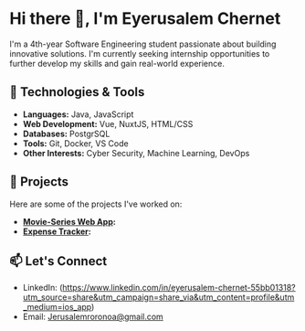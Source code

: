 # Hi there 👋, I'm Eyerusalem Chernet

I'm a 4th-year Software Engineering student passionate about building innovative solutions. I'm currently seeking internship opportunities to further develop my skills and gain real-world experience.

## 🔧 Technologies & Tools
- **Languages:** Java, JavaScript
- **Web Development:** Vue, NuxtJS, HTML/CSS
- **Databases:** PostgrSQL
- **Tools:** Git, Docker, VS Code
- **Other Interests:** Cyber Security, Machine Learning, DevOps

## 🚀 Projects
Here are some of the projects I've worked on:
- **[Movie-Series Web App](https://github.com/EyerusalemChernet/Movie-Series-web.git):** 
- **[Expense Tracker](https://github.com/EyerusalemChernet/Expense-Tracker.git):** 


## 📫 Let's Connect
- LinkedIn: (https://www.linkedin.com/in/eyerusalem-chernet-55bb01318?utm_source=share&utm_campaign=share_via&utm_content=profile&utm_medium=ios_app)
- Email: Jerusalemroronoa@gmail.com




